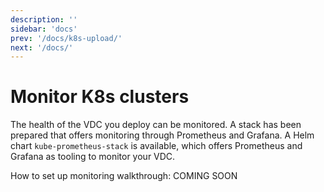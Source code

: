 ```yaml
---
description: ''
sidebar: 'docs'
prev: '/docs/k8s-upload/'
next: '/docs/'
---
```


# Monitor K8s clusters 

The health of the VDC you deploy can be monitored. A stack has been prepared that offers monitoring through Prometheus and Grafana. A Helm chart `kube-prometheus-stack` is available, which offers Prometheus and Grafana as tooling to monitor your VDC. 

How to set up monitoring walkthrough: COMING SOON
